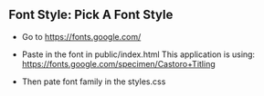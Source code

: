 ## Font Style: Pick A Font Style

- Go to https://fonts.google.com/

- Paste in the font in public/index.html
  This application is using: https://fonts.google.com/specimen/Castoro+Titling

- Then pate font family in the styles.css
